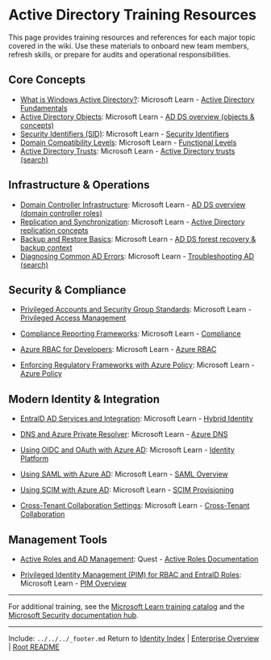 ﻿---
Last Reviewed: 2025-09-04
Tags: 
---

# Active Directory Training Resources

This page provides training resources and references for each major topic covered in the wiki. Use these materials to onboard new team members, refresh skills, or prepare for audits and operational responsibilities.

## Core Concepts
 - [What is Windows Active Directory?](../fundamentals/what-is-ad.md): Microsoft Learn - [Active Directory Fundamentals](https://learn.microsoft.com/en-us/windows-server/identity/ad-ds/get-started/virtual-dc/active-directory-domain-services-overview)
 - [Active Directory Objects](../fundamentals/objects.md): Microsoft Learn - [AD DS overview (objects & concepts)](https://learn.microsoft.com/en-us/windows-server/identity/ad-ds/get-started/virtual-dc/active-directory-domain-services-overview)
 - [Security Identifiers (SID)](../fundamentals/sid.md): Microsoft Learn - [Security Identifiers](https://learn.microsoft.com/en-us/windows/security/identity-protection/access-control/security-identifiers)
 - [Domain Compatibility Levels](../fundamentals/ad-domain-compatibility-levels.md): Microsoft Learn - [Functional Levels](https://learn.microsoft.com/en-us/windows-server/identity/ad-ds/active-directory-functional-levels)
 - [Active Directory Trusts](../fundamentals/trusts.md): Microsoft Learn - [Active Directory trusts (search)](https://learn.microsoft.com/en-us/search/?q=active%20directory%20trusts)

## Infrastructure & Operations
 - [Domain Controller Infrastructure](../fundamentals/what-is-ad.md#domain-controller-infrastructure): Microsoft Learn - [AD DS overview (domain controller roles)](https://learn.microsoft.com/en-us/windows-server/identity/ad-ds/get-started/virtual-dc/active-directory-domain-services-overview)
 - [Replication and Synchronization](../fundamentals/what-is-ad.md#replication-and-synchronization): Microsoft Learn - [Active Directory replication concepts](https://learn.microsoft.com/en-us/windows-server/identity/ad-ds/get-started/replication/active-directory-replication-concepts)
 - [Backup and Restore Basics](../runbooks/backup-restore.md): Microsoft Learn - [AD DS forest recovery & backup context](https://learn.microsoft.com/en-us/windows-server/identity/ad-ds/manage/ad-forest-recovery-guide)
 - [Diagnosing Common AD Errors](../monitoring/diagnosing-ad-errors.md): Microsoft Learn - [Troubleshooting AD (search)](https://learn.microsoft.com/en-us/search/?q=troubleshoot%20active%20directory)

## Security & Compliance
- [Privileged Accounts and Security Group Standards](privileged-accounts-and-groups.md): Microsoft Learn - [Privileged Access Management](https://learn.microsoft.com/en-us/windows-server/identity/securing-privileged-access/securing-privileged-access-reference-material)
- [Compliance Reporting Frameworks](compliance.md): Microsoft Learn - [Compliance](https://learn.microsoft.com/en-us/compliance/)

- [Azure RBAC for Developers](azure-rbac.md): Microsoft Learn - [Azure RBAC](https://learn.microsoft.com/en-us/azure/role-based-access-control/overview)
- [Enforcing Regulatory Frameworks with Azure Policy](azure-policy-regulatory-frameworks.md): Microsoft Learn - [Azure Policy](https://learn.microsoft.com/en-us/azure/governance/policy/)

## Modern Identity & Integration
 - [EntraID AD Services and Integration](../architecture/entra-id-integration.md): Microsoft Learn - [Hybrid Identity](https://learn.microsoft.com/en-us/entra/identity/hybrid/whatis-hybrid-identity)
 - [DNS and Azure Private Resolver](../integration/dns-azure-private-resolver.md): Microsoft Learn - [Azure DNS](https://learn.microsoft.com/en-us/azure/dns/dns-overview)
 - [Using OIDC and OAuth with Azure AD](../integration/azure-ad-oidc-oauth.md): Microsoft Learn - [Identity Platform](https://learn.microsoft.com/en-us/entra/identity-platform/)

 - [Using SAML with Azure AD](../integration/azure-ad-saml.md): Microsoft Learn - [SAML Overview](https://learn.microsoft.com/en-us/entra/identity-platform/single-sign-on-saml-protocol)
 - [Using SCIM with Azure AD](../integration/azure-ad-scim.md): Microsoft Learn - [SCIM Provisioning](https://learn.microsoft.com/en-us/entra/identity/app-provisioning/use-scim-to-provision-users-and-groups)
 - [Cross-Tenant Collaboration Settings](../integration/cross-tenant-collaboration.md): Microsoft Learn - [Cross-Tenant Collaboration](https://learn.microsoft.com/en-us/entra/external-id/cross-tenant-access-overview)

## Management Tools
 - [Active Roles and AD Management](../tools/active-roles.md): Quest - [Active Roles Documentation](https://support.quest.com/active-roles)

- [Privileged Identity Management (PIM) for RBAC and EntraID Roles](entra-pim-rbac.md): Microsoft Learn - [PIM Overview](https://learn.microsoft.com/en-us/entra/id-governance/privileged-identity-management/pim-configure)

---

For additional training, see the [Microsoft Learn training catalog](https://learn.microsoft.com/en-us/training/) and the [Microsoft Security documentation hub](https://learn.microsoft.com/security/).

---
Include: `../../../_footer.md`
Return to [Identity Index](../_index.md) | [Enterprise Overview](../_index.md) | [Root README](../../README.md)
